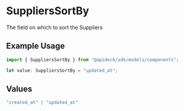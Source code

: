 # SuppliersSortBy

The field on which to sort the Suppliers

## Example Usage

```typescript
import { SuppliersSortBy } from "@apideck/sdk/models/components";

let value: SuppliersSortBy = "updated_at";
```

## Values

```typescript
"created_at" | "updated_at"
```